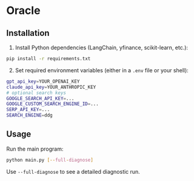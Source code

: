 # Oracle

## Installation

1. Install Python dependencies (LangChain, yfinance, scikit-learn, etc.):

```bash
pip install -r requirements.txt
```

2. Set required environment variables (either in a `.env` file or your shell):

```bash
gpt_api_key=YOUR_OPENAI_KEY
claude_api_key=YOUR_ANTHROPIC_KEY
# optional search keys
GOOGLE_SEARCH_API_KEY=...
GOOGLE_CUSTOM_SEARCH_ENGINE_ID=...
SERP_API_KEY=...
SEARCH_ENGINE=ddg
```

## Usage

Run the main program:

```bash
python main.py [--full-diagnose]
```

Use `--full-diagnose` to see a detailed diagnostic run.
